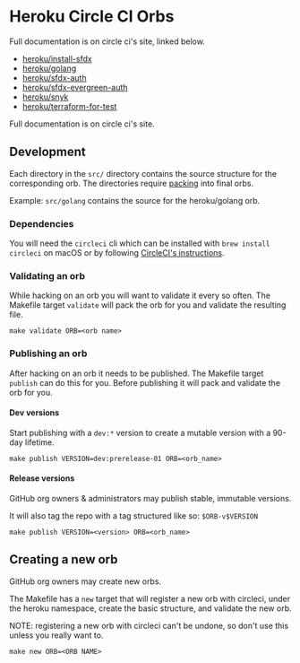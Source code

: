 # Heroku Circle CI Orbs

Full documentation is on circle ci's site, linked below.

* [heroku/install-sfdx](https://circleci.com/orbs/registry/orb/heroku/install-sfdx)
* [heroku/golang](https://circleci.com/orbs/registry/orb/heroku/golang)
* [heroku/sfdx-auth](https://circleci.com/orbs/registry/orb/heroku/sfdx-auth)
* [heroku/sfdx-evergreen-auth](https://circleci.com/orbs/registry/orb/heroku/sfdx-evergreen-auth)
* [heroku/snyk](https://circleci.com/orbs/registry/orb/heroku/snyk)
* [heroku/terraform-for-test](https://circleci.com/orbs/registry/orb/heroku/terraform-for-test)

Full documentation is on circle ci's site.

## Development

Each directory in the `src/` directory contains the source structure for the corresponding orb.
The directories require [packing](https://circleci.com/docs/2.0/creating-orbs/#packing-a-config) into final orbs.

Example: `src/golang` contains the source for the heroku/golang orb.

### Dependencies

You will need the `circleci` cli which can be installed with `brew install circleci` on macOS or by following [CircleCI's instructions](https://circleci.com/docs/2.0/local-cli/#installation).

### Validating an orb

While hacking on an orb you will want to validate it every so often. The Makefile target `validate` will pack the
orb for you and validate the resulting file.

```console
make validate ORB=<orb name>
```

### Publishing an orb

After hacking on an orb it needs to be published. The Makefile target `publish` can do this for you.
Before publishing it will pack and validate the orb for you.

#### Dev versions

Start publishing with a `dev:*` version to create a mutable version with a 90-day lifetime.

```console
make publish VERSION=dev:prerelease-01 ORB=<orb_name>
```

#### Release versions

GitHub org owners & administrators may publish stable, immutable versions.

It will also tag the repo with a tag structured like so: `$ORB-v$VERSION`

```console
make publish VERSION=<version> ORB=<orb_name>
```

## Creating a new orb

GitHub org owners may create new orbs.

The Makefile has a `new` target that will register a new orb with circleci, under the heroku namespace, create the basic structure,
and validate the new orb.

NOTE: registering a new orb with circleci can't be undone, so don't use this unless you really want to.

```console
make new ORB=<ORB NAME>
```

